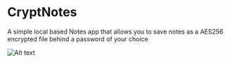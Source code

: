 # CryptNotes
A simple local based Notes app that allows you to save notes as a AES256 encrypted file behind a password of your choice


![Alt text](https://github.com/user-attachments/assets/c41769ad-cb09-4331-bd20-0e170d7533bb)
